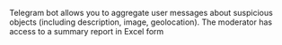 Telegram bot allows you to aggregate user messages about suspicious objects (including description, image, geolocation).
The moderator has access to a summary report in Excel form

